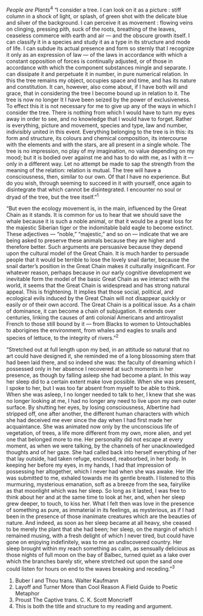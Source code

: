 *People are Plants*<sup>4</sup>
“I consider a tree. I can look on it as a picture : stiff column in a shock of light, or splash, of green shot with the delicate blue and silver of the background. I can perceive it as movement : flowing veins on clinging, pressing pith, suck of the roots, breathing of the leaves, ceaseless commerce with earth and air — and the obscure growth itself. I can classify it in a species and study it as a type in its structure and mode of life. I can subdue its actual presence and form so sternly that I recognize it only as an expression of law — of the laws in accordance with which a constant opposition of forces is continually adjusted, or of those in accordance with which the component substances mingle and separate. I can dissipate it and perpetuate it in number, in pure numerical relation. In this the tree remains my object, occupies space and time, and has its nature and constitution. It can, however, also come about, if I have both will and grace, that in considering the tree I become bound up in relation to it. The tree is now no longer It I have been seized by the power of exclusiveness. To effect this it is not necessary for me to give up any of the ways in which I consider the tree. There is nothing from which I would have to turn my eyes away in order to see, and no knowledge that I would have to forget. Rather is everything, picture and movement, species and type, law and number, indivisibly united in this event. Everything belonging to the tree is in this: its form and structure, its colours and chemical composition, its intercourse with the elements and with the stars, are all present in a single whole. The tree is no impression, no play of my imagination, no value depending on my mood; but it is bodied over against me and has to do with me, as I with it — only in a different way. Let no attempt be made to sap the strength from the meaning of the relation: relation is mutual. The tree will have a consciousness, then, similar to our own. Of that I have no experience. But do you wish, through seeming to succeed in it with yourself, once again to disintegrate that which cannot be disintegrated. I encounter no soul or dryad of the tree, but the tree itself.”<sup>1</sup>

“But even the ecology movement is, in the main, influenced by the Great Chain as it stands. It is common for us to hear that we should save the whale because it is such a noble animal, or that it would be a great loss for the majestic Siberian tiger or the indomitable bald eagle to become extinct. These adjectives — “noble,” “majestic,” and so on — indicate that we are being asked to preserve these animals because they are higher and therefore better. Such arguments are persuasive because they depend upon the cultural model of the Great Chain. It is much harder to persuade people that it would be terrible to lose the lovely snail darter, because the snail darter’s position in the Great Chain makes it culturally insignificant.
	For whatever reason, perhaps because in our early cognitive development we inevitable form the model of the basic Great Chain as we interact with the world, it seems that the Great Chain is widespread and has strong natural appeal. This is frightening. It implies that those social, political, and ecological evils induced by the Great Chain will not disappear quickly or easily or of their own accord.
	The Great Chain is a political issue. As a chain of dominance, it can become a chain of subjugation. It extends over centuries, linking the causes of anti colonial Americans and antiroyalist French to those still bound by it — from Blacks to women to Untouchables to aborigines the environment, from whales and eagles to snails and species of lettuce, to the integrity of rivers.”<sup>2</sup>

“Stretched out at full length upon my bed, in an attitude so natural that no art could have designed it, she reminded me of a long blossoming stem that had been laid there, and so indeed she was: the faculty of dreaming which I possessed only in her absence I recovered at such moments in her presence, as though by falling asleep she had become a plant. In this way her sleep did to a certain extent make love possible. When she was present, I spoke to her, but I was too far absent from myself to be able to think. When she was asleep, I no longer needed to talk to her, I knew that she was no longer looking at me, I had no longer any need to live upon my own outer surface.
	By shutting her eyes, by losing consciousness, Albertine had stripped off, one after another, the different human characters with which she had deceived me ever since the day when I had first made her acquaintance. She was animated now only by the unconscious life of vegetation, of trees, a life more different from my own, more alien, and yet one that belonged more to me. Her personality did not escape at every moment, as when we were talking, by the channels of her unacknowledged thoughts and of her gaze. She had called back into herself everything of her that lay outside, had taken refuge, enclosed, reabsorbed, in her body. In keeping her before my eyes, in my hands, I had that impression of possessing her altogether, which I never had when she was awake. Her life was submitted to me, exhaled towards me its gentle breath.
	I listened to this murmuring, mysterious emanation, soft as a breeze from the sea, fairylike as that moonlight which was her sleep. So long as it lasted, I was free to think about her and at the same time to look at her, and, when her sleep grew deeper, to touch, to kiss her. What I felt then was love in the presence of something as pure, as immaterial in its feelings, as mysterious, as if I had been in the presence of those inanimate creatures which are the beauties of nature. And indeed, as soon as her sleep became at all heavy, she ceased to be merely the plant that she had been; her sleep, on the margin of which I remained musing, with a fresh delight of which I never tired, but could have gone on enjoying indefinitely, was to me an undiscovered country. Her sleep brought within my reach something as calm, as sensually delicious as those nights of full moon on the bay of Balbec, turned quiet as a lake over which the branches barely stir, where stretched out upon the sand one could listen for hours on end to the waves breaking and receding.”<sup>3</sup>

1. Buber I and Thou trans. Walter Kaufmann
2. Layoff and Turner More than Cool Reason A Field Guide to Poetic Metaphor
3. Proust The Captive trans. C. K. Scott Moncrieff
4. This is both the title and structure to my reading and argument.

